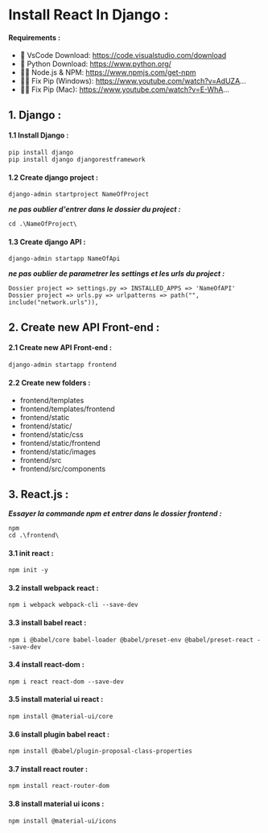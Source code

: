 # Install React In Django :

#### Requirements :
- 📙 VsCode Download: https://code.visualstudio.com/download
- 📘 Python Download: https://www.python.org/
- 📘📕 Node.js & NPM: https://www.npmjs.com/get-npm
- 📘🔗 Fix Pip (Windows): https://www.youtube.com/watch?v=AdUZA...
- 📘🔗 Fix Pip (Mac): https://www.youtube.com/watch?v=E-WhA...

## 1. Django :

#### 1.1 Install Django : 
```
pip install django
pip install django djangorestframework
```

#### 1.2 Create django project :
```
django-admin startproject NameOfProject
```

***ne pas oublier d'entrer dans le dossier du project :***
```
cd .\NameOfProject\
```

#### 1.3 Create django API :
```
django-admin startapp NameOfApi
```

***ne pas oublier de parametrer les settings et les urls du project :***
```
Dossier project => settings.py => INSTALLED_APPS => 'NameOfAPI'
Dossier project => urls.py => urlpatterns => path("", include("network.urls")),
```

## 2. Create new API Front-end :

#### 2.1 Create new API Front-end :
```
django-admin startapp frontend
```

#### 2.2 Create new folders :
- frontend/templates
- frontend/templates/frontend
- frontend/static
- frontend/static/
- frontend/static/css
- frontend/static/frontend
- frontend/static/images
- frontend/src
- frontend/src/components

## 3. React.js :

***Essayer la commande npm et entrer dans le dossier frontend :***
```
npm
cd .\frontend\
```

#### 3.1 init react : 
```
npm init -y 
```

#### 3.2 install webpack react : 
```
npm i webpack webpack-cli --save-dev
```

#### 3.3 install babel react : 
```
npm i @babel/core babel-loader @babel/preset-env @babel/preset-react --save-dev
```

#### 3.4 install react-dom : 
```
npm i react react-dom --save-dev
```

#### 3.5 install material ui react : 
```
npm install @material-ui/core
```

#### 3.6 install plugin babel react : 
```
npm install @babel/plugin-proposal-class-properties
```

#### 3.7 install react router : 
```
npm install react-router-dom
```

#### 3.8 install material ui icons : 
```
npm install @material-ui/icons
```


